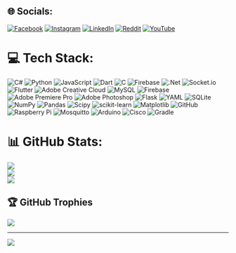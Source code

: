 
## 🌐 Socials:
[![Facebook](https://img.shields.io/badge/Facebook-%231877F2.svg?logo=Facebook&logoColor=white)](https://facebook.com/Zac_Ong ) [![Instagram](https://img.shields.io/badge/Instagram-%23E4405F.svg?logo=Instagram&logoColor=white)](https://instagram.com/5cf3cdf8aa9db2cb519eb28034d9e) [![LinkedIn](https://img.shields.io/badge/LinkedIn-%230077B5.svg?logo=linkedin&logoColor=white)](https://linkedin.com/in/Zachary_Ong) [![Reddit](https://img.shields.io/badge/Reddit-%23FF4500.svg?logo=Reddit&logoColor=white)](https://reddit.com/user/Zwasnotfround) [![YouTube](https://img.shields.io/badge/YouTube-%23FF0000.svg?logo=YouTube&logoColor=white)](https://www.youtube.com/@zachary4208) 

# 💻 Tech Stack:
![C#](https://img.shields.io/badge/c%23-%23239120.svg?style=flat-square&logo=csharp&logoColor=white) ![Python](https://img.shields.io/badge/python-3670A0?style=flat-square&logo=python&logoColor=ffdd54) ![JavaScript](https://img.shields.io/badge/javascript-%23323330.svg?style=flat-square&logo=javascript&logoColor=%23F7DF1E) ![Dart](https://img.shields.io/badge/dart-%230175C2.svg?style=flat-square&logo=dart&logoColor=white) ![C](https://img.shields.io/badge/c-%2300599C.svg?style=flat-square&logo=c&logoColor=white) ![Firebase](https://img.shields.io/badge/firebase-%23039BE5.svg?style=flat-square&logo=firebase) ![.Net](https://img.shields.io/badge/.NET-5C2D91?style=flat-square&logo=.net&logoColor=white) ![Socket.io](https://img.shields.io/badge/Socket.io-black?style=flat-square&logo=socket.io&badgeColor=010101) ![Flutter](https://img.shields.io/badge/Flutter-%2302569B.svg?style=flat-square&logo=Flutter&logoColor=white) ![Adobe Creative Cloud](https://img.shields.io/badge/Adobe%20Creative%20Cloud-DA1F26.svg?style=flat-square&logo=Adobe%20Creative%20Cloud&logoColor=white) ![MySQL](https://img.shields.io/badge/mysql-4479A1.svg?style=flat-square&logo=mysql&logoColor=white) ![Firebase](https://img.shields.io/badge/firebase-a08021?style=flat-square&logo=firebase&logoColor=ffcd34) ![Adobe Premiere Pro](https://img.shields.io/badge/Adobe%20Premiere%20Pro-9999FF.svg?style=flat-square&logo=Adobe%20Premiere%20Pro&logoColor=white) ![Adobe Photoshop](https://img.shields.io/badge/adobe%20photoshop-%2331A8FF.svg?style=flat-square&logo=adobe%20photoshop&logoColor=white) ![Flask](https://img.shields.io/badge/flask-%23000.svg?style=flat-square&logo=flask&logoColor=white) ![YAML](https://img.shields.io/badge/yaml-%23ffffff.svg?style=flat-square&logo=yaml&logoColor=151515) ![SQLite](https://img.shields.io/badge/sqlite-%2307405e.svg?style=flat-square&logo=sqlite&logoColor=white) ![NumPy](https://img.shields.io/badge/numpy-%23013243.svg?style=flat-square&logo=numpy&logoColor=white) ![Pandas](https://img.shields.io/badge/pandas-%23150458.svg?style=flat-square&logo=pandas&logoColor=white) ![Scipy](https://img.shields.io/badge/SciPy-%230C55A5.svg?style=flat-square&logo=scipy&logoColor=%white) ![scikit-learn](https://img.shields.io/badge/scikit--learn-%23F7931E.svg?style=flat-square&logo=scikit-learn&logoColor=white) ![Matplotlib](https://img.shields.io/badge/Matplotlib-%23ffffff.svg?style=flat-square&logo=Matplotlib&logoColor=black) ![GitHub](https://img.shields.io/badge/github-%23121011.svg?style=flat-square&logo=github&logoColor=white) ![Raspberry Pi](https://img.shields.io/badge/-RaspberryPi-C51A4A?style=flat-square&logo=Raspberry-Pi) ![Mosquitto](https://img.shields.io/badge/mosquitto-%233C5280.svg?style=flat-square&logo=eclipsemosquitto&logoColor=white) ![Arduino](https://img.shields.io/badge/-Arduino-00979D?style=flat-square&logo=Arduino&logoColor=white) ![Cisco](https://img.shields.io/badge/cisco-%23049fd9.svg?style=flat-square&logo=cisco&logoColor=black) ![Gradle](https://img.shields.io/badge/Gradle-02303A.svg?style=flat-square&logo=Gradle&logoColor=white)
# 📊 GitHub Stats:
![](https://github-readme-stats.vercel.app/api?username=zacw-243L&theme=dark&hide_border=false&include_all_commits=false&count_private=false)<br/>
![](https://github-readme-streak-stats.herokuapp.com/?user=zacw-243L&theme=dark&hide_border=false)<br/>
![](https://github-readme-stats.vercel.app/api/top-langs/?username=zacw-243L&theme=dark&hide_border=false&include_all_commits=false&count_private=false&layout=compact)

## 🏆 GitHub Trophies
![](https://github-profile-trophy.vercel.app/?username=zacw-243L&theme=dark&no-frame=true&no-bg=false&margin-w=4)

---
[![](https://visitcount.itsvg.in/api?id=zacw-243L&icon=0&color=4)](https://visitcount.itsvg.in)

<!-- Proudly created with GPRM ( https://gprm.itsvg.in ) -->
